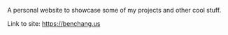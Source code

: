 A personal website to showcase some of my projects and other cool stuff.

Link to site: https://benchang.us
